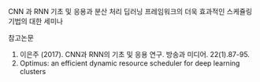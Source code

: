 CNN 과 RNN 기초 및 응용과 분산 처리 딥러닝 프레임워크의 더욱 효과적인 스케쥴링 기법의 대한 세미나

참고논문
1. 이은주 (2017). CNN과 RNN의 기초 및 응용 연구. 방송과 미디어. 22(1).87-95.
2. Optimus: an efficient dynamic resource scheduler for deep learning clusters

